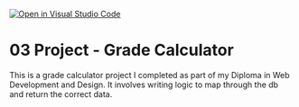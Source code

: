 [![Open in Visual Studio Code](https://classroom.github.com/assets/open-in-vscode-c66648af7eb3fe8bc4f294546bfd86ef473780cde1dea487d3c4ff354943c9ae.svg)](https://classroom.github.com/online_ide?assignment_repo_id=8171229&assignment_repo_type=AssignmentRepo)
# 03 Project - Grade Calculator

This is a grade calculator project I completed as part of my Diploma in Web Development and Design. It involves writing logic to map through the db and return the correct data.
